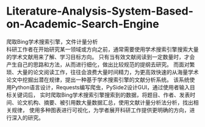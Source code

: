 # Literature-Analysis-System-Based-on-Academic-Search-Engine
爬取Bing学术搜索引擎，文件计量分析</br>
科研工作者在开始研究某一领域或方向之前，通常需要使用学术搜索引擎搜索大量的学术文献用来了解、学习目标方向。
只有当有效文献阅读到一定数量时，才会产生自己的思路和方法，从而进行细化，做出比较规范的提纲去研究。
而面对繁琐、大量的论文阅读工作，往往会浪费大量时间精力，为更高效快速的从海量学术论文中挖掘出潜在规律，提出一种基于学术搜索引擎的文献分析系统。
该系统使用Python语言设计，Requests编写爬虫，PySide2设计GUI，通过使用者输入目标关键词后，
实时爬取Bing学术搜索引擎搜索到的数据，将题目、作者、发表时间、论文机构、摘要、被引用数大量数据汇总，使用文献计量分析法分析，找出相关规律，
使用多种图表进行可视化，为学者展开科研工作提供更明确的方向，进行深入的研究。
